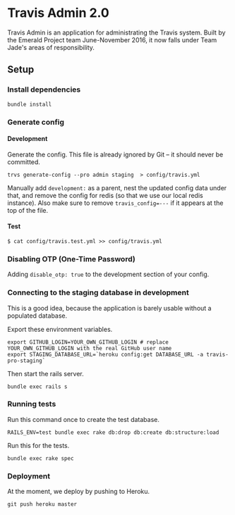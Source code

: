 # Travis Admin 2.0

Travis Admin is an application for administrating the Travis system. Built by the Emerald Project team June-November 2016, it now falls under Team Jade's areas of responsibility.

## Setup

### Install dependencies

```
bundle install
```

### Generate config

#### Development

Generate the config. This file is already ignored by Git – it should never be committed.

```
trvs generate-config --pro admin staging  > config/travis.yml
```

Manually add `development:` as a parent, nest the updated config data under that, and remove the config for redis (so that we use our local redis instance). Also make sure to remove `travis_config=---` if it appears at the top of the file.

#### Test

```sh-session
$ cat config/travis.test.yml >> config/travis.yml
```

### Disabling OTP (One-Time Password)

Adding `disable_otp: true` to the development section of your config.

### Connecting to the staging database in development

This is a good idea, because the application is barely usable without a populated database.

Export these environment variables.

```sh-session
export GITHUB_LOGIN=YOUR_OWN_GITHUB_LOGIN # replace YOUR_OWN_GITHUB_LOGIN with the real GitHub user name
export STAGING_DATABASE_URL=`heroku config:get DATABASE_URL -a travis-pro-staging`
```

Then start the rails server.

```
bundle exec rails s
```

### Running tests

Run this command once to create the test database.

```
RAILS_ENV=test bundle exec rake db:drop db:create db:structure:load
```

Run this for the tests.

```
bundle exec rake spec
```

### Deployment

At the moment, we deploy by pushing to Heroku.

```
git push heroku master
```
